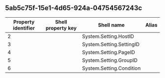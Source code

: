## 5ab5c75f-15e1-4d65-924a-04754567243c

Property identifier | Shell property key | Shell name | Alias
--- | --- | --- | ---
2 |  | System.Setting.HostID | 
3 |  | System.Setting.SettingID | 
4 |  | System.Setting.PageID | 
5 |  | System.Setting.GroupID | 
6 |  | System.Setting.Condition | 

